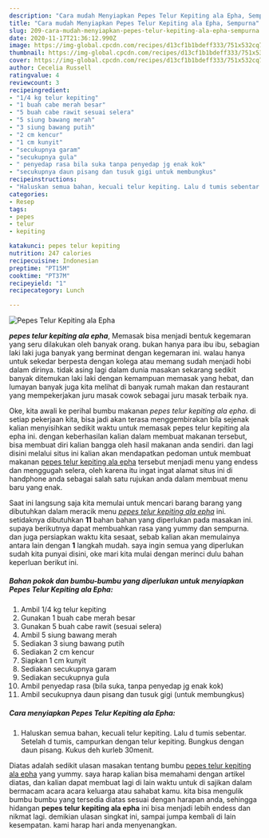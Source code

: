 ```yaml
---
description: "Cara mudah Menyiapkan Pepes Telur Kepiting ala Epha, Sempurna"
title: "Cara mudah Menyiapkan Pepes Telur Kepiting ala Epha, Sempurna"
slug: 209-cara-mudah-menyiapkan-pepes-telur-kepiting-ala-epha-sempurna
date: 2020-11-17T21:36:12.990Z
image: https://img-global.cpcdn.com/recipes/d13cf1b1bdeff333/751x532cq70/pepes-telur-kepiting-ala-epha-foto-resep-utama.jpg
thumbnail: https://img-global.cpcdn.com/recipes/d13cf1b1bdeff333/751x532cq70/pepes-telur-kepiting-ala-epha-foto-resep-utama.jpg
cover: https://img-global.cpcdn.com/recipes/d13cf1b1bdeff333/751x532cq70/pepes-telur-kepiting-ala-epha-foto-resep-utama.jpg
author: Cecelia Russell
ratingvalue: 4
reviewcount: 3
recipeingredient:
- "1/4 kg telur kepiting"
- "1 buah cabe merah besar"
- "5 buah cabe rawit sesuai selera"
- "5 siung bawang merah"
- "3 siung bawang putih"
- "2 cm kencur"
- "1 cm kunyit"
- "secukupnya garam"
- "secukupnya gula"
- " penyedap rasa bila suka tanpa penyedap jg enak kok"
- "secukupnya daun pisang dan tusuk gigi untuk membungkus"
recipeinstructions:
- "Haluskan semua bahan, kecuali telur kepiting. Lalu d tumis sebentar. Setelah d tumis, campurkan dengan telur kepiting. Bungkus dengan daun pisang. Kukus deh kurleb 30menit."
categories:
- Resep
tags:
- pepes
- telur
- kepiting

katakunci: pepes telur kepiting 
nutrition: 247 calories
recipecuisine: Indonesian
preptime: "PT15M"
cooktime: "PT37M"
recipeyield: "1"
recipecategory: Lunch

---
```



![Pepes Telur Kepiting ala Epha](https://img-global.cpcdn.com/recipes/d13cf1b1bdeff333/751x532cq70/pepes-telur-kepiting-ala-epha-foto-resep-utama.jpg)

<b><i>pepes telur kepiting ala epha</i></b>, Memasak bisa menjadi bentuk kegemaran yang seru dilakukan oleh banyak orang. bukan hanya para ibu ibu, sebagian laki laki juga banyak yang berminat dengan kegemaran ini. walau hanya untuk sekedar berpesta dengan kolega atau memang sudah menjadi hobi dalam dirinya. tidak asing lagi dalam dunia masakan sekarang sedikit banyak ditemukan laki laki dengan kemampuan memasak yang hebat, dan lumayan banyak juga kita melihat di banyak rumah makan dan restaurant yang mempekerjakan juru masak cowok sebagai juru masak terbaik nya.



Oke, kita awali ke perihal bumbu makanan <i>pepes telur kepiting ala epha</i>. di setiap pekerjaan kita, bisa jadi akan terasa menggembirakan bila sejenak kalian menyisihkan sedikit waktu untuk memasak pepes telur kepiting ala epha ini. dengan keberhasilan kalian dalam membuat makanan tersebut, bisa membuat diri kalian bangga oleh hasil makanan anda sendiri. dan lagi disini melalui situs ini kalian akan mendapatkan pedoman untuk membuat makanan <u>pepes telur kepiting ala epha</u> tersebut menjadi menu yang endess dan menggugah selera, oleh karena itu ingat ingat alamat situs ini di handphone anda sebagai salah satu rujukan anda dalam membuat menu baru yang enak.


Saat ini langsung saja kita memulai untuk mencari barang barang yang dibutuhkan dalam meracik menu <u><i>pepes telur kepiting ala epha</i></u> ini. setidaknya dibutuhkan <b>11</b> bahan bahan yang diperlukan pada masakan ini. supaya berikutnya dapat membuahkan rasa yang yummy dan sempurna. dan juga persiapkan waktu kita sesaat, sebab kalian akan memulainya antara lain dengan <b>1</b> langkah mudah. saya ingin semua yang diperlukan sudah kita punyai disini, oke mari kita mulai dengan merinci dulu bahan keperluan berikut ini.

<!--inarticleads1-->

##### Bahan pokok dan bumbu-bumbu yang diperlukan untuk menyiapkan Pepes Telur Kepiting ala Epha:

1. Ambil 1/4 kg telur kepiting
1. Gunakan 1 buah cabe merah besar
1. Gunakan 5 buah cabe rawit (sesuai selera)
1. Ambil 5 siung bawang merah
1. Sediakan 3 siung bawang putih
1. Sediakan 2 cm kencur
1. Siapkan 1 cm kunyit
1. Sediakan secukupnya garam
1. Sediakan secukupnya gula
1. Ambil  penyedap rasa (bila suka, tanpa penyedap jg enak kok)
1. Ambil secukupnya daun pisang dan tusuk gigi (untuk membungkus)




<!--inarticleads2-->

##### Cara menyiapkan Pepes Telur Kepiting ala Epha:

1. Haluskan semua bahan, kecuali telur kepiting. Lalu d tumis sebentar. Setelah d tumis, campurkan dengan telur kepiting. Bungkus dengan daun pisang. Kukus deh kurleb 30menit.




Diatas adalah sedikit ulasan masakan tentang bumbu <u>pepes telur kepiting ala epha</u> yang yummy. saya harap kalian bisa memahami dengan artikel diatas, dan kalian dapat membuat lagi di lain waktu untuk di sajikan dalam bermacam acara acara keluarga atau sahabat kamu. kita bisa mengulik bumbu bumbu yang tersedia diatas sesuai dengan harapan anda, sehingga hidangan <b>pepes telur kepiting ala epha</b> ini bisa menjadi lebih endess dan nikmat lagi. demikian ulasan singkat ini, sampai jumpa kembali di lain kesempatan. kami harap hari anda menyenangkan.
